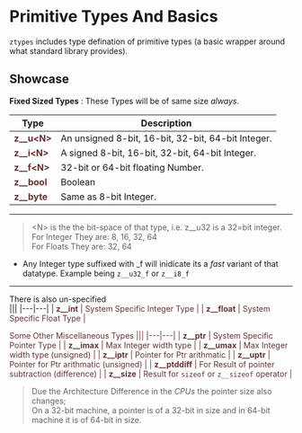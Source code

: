 # Primitive Types And Basics
`ztypes` includes type defination of primitive types (a basic wrapper around what standard library provides).

## Showcase

**Fixed Sized Types** : These Types will be of same size *always*.

|                           Type                             |Description|
|------------------------------------------------------------|-----------|
|<font color="#663333"> **z__u\<N\>** | An unsigned 8-bit, 16-bit, 32-bit, 64-bit Integer.|
|<font color="#663333"> **z__i\<N\>** | A signed 8-bit, 16-bit, 32-bit, 64-bit Integer.|
|<font color="#663333"> **z__f\<N\>** | 32-bit or 64-bit floating Number.|
|<font color="#663333"> **z__bool**   | Boolean               |
|<font color="#663333"> **z__byte**   | Same as 8-bit Integer.|

---
> \<N\> is the the bit-space of that type, i.e. z__u32 is a 32=bit integer. <br>
> For Integer They are: 8, 16, 32, 64 <br>
> For Floats They are: 32, 64

- Any Integer type suffixed with _f will inidicate its a _fast_ variant of that datatype. Example being `z__u32_f` or `z__i8_f`

---

There is also un-specified<br>
|||
|---|---|
|<font color="#663333"> **z__int**   | System Specific Integer Type |
|<font color="#663333"> **z__float** | System Specific Float Type   |


Some Other Miscellaneous Types
|||
|---|---|
| **z__ptr**     | System Specific Pointer Type |
| **z__imax**    | Max Integer width type |
| **z__umax**    | Max Integer width type (unsigned) |
| **z__iptr**    | Pointer for Ptr arithmatic        |
| **z__uptr**    | Pointer for Ptr arithmatic (unsigned) |
| **z__ptddiff** | For Result of pointer subtraction (difference) |
| **z__size**    | Result for `sizeof` or `z__sizeof` operator    |
> Due the Architecture Difference in the _CPUs_ the pointer size also changes; <br>
> On a 32-bit machine, a pointer is of a 32-bit in size and in 64-bit machine it is of 64-bit in size.


</font>

